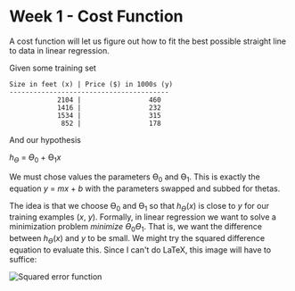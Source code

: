 # Week 1 - Cost Function

A cost function will let us figure out how to fit the best possible straight line to data in linear regression.

Given some training set

```
Size in feet (x) | Price ($) in 1000s (y)
----------------------------------------
            2104 |                 460
            1416 |                 232
            1534 |                 315
             852 |                 178

```

And our hypothesis

*h<sub>ϴ</sub>* =  *ϴ*<sub>0</sub> + ϴ<sub>1</sub>*x*

We must chose values the parameters ϴ<sub>0</sub> and ϴ<sub>1</sub>. This is exactly the equation *y* = *mx* + *b* with the parameters swapped and subbed for thetas.

The idea is that we choose ϴ<sub>0</sub> and ϴ<sub>1</sub> so that *h<sub>ϴ</sub>*(*x*) is close to *y* for our training examples (*x*, *y*). Formally, in linear regression we want to solve a minimization problem *minimize ϴ*<sub>0</sub>*ϴ*<sub>1</sub>. That is, we want the difference between *h<sub>ϴ</sub>*(*x*) and *y* to be small. We might try the squared difference equation to evaluate this. Since I can't do LaTeX, this image will have to suffice:

![Squared error function](http://imgur.com/a/2zCBX "Squared error function")
